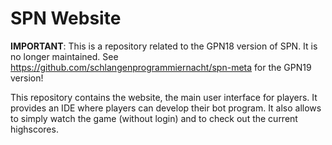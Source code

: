 # SPN Website

**IMPORTANT**: This is a repository related to the GPN18 version of SPN. It is
no longer maintained. See https://github.com/schlangenprogrammiernacht/spn-meta
for the GPN19 version!

This repository contains the website, the main user interface for players. It provides an IDE where players can develop their bot program. It also allows to simply watch the game (without login) and to check out the current highscores.
